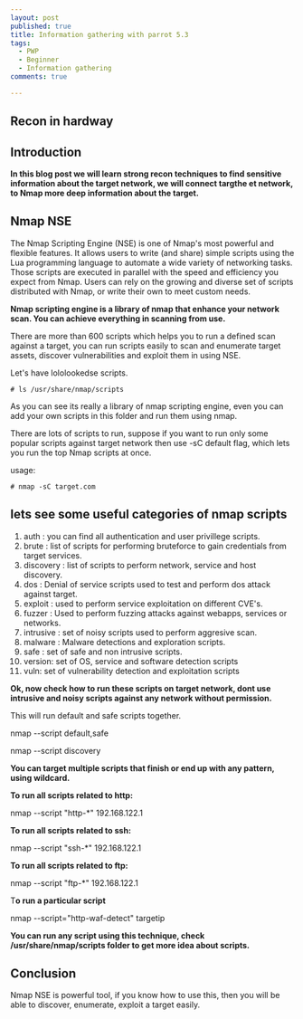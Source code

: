 ```yaml
---
layout: post
published: true
title: Information gathering with parrot 5.3
tags:
  - PWP
  - Beginner
  - Information gathering
comments: true

---
```

## Recon in hardway

## Introduction

**In this blog post we will learn strong recon techniques to find sensitive information about the target network, we will connect targthe et network, to Nmap more deep information about the target.**

## Nmap NSE

The Nmap Scripting Engine (NSE) is one of Nmap's most powerful and flexible features. It allows users to write (and share) simple scripts using the Lua programming language to automate a wide variety of networking tasks. Those scripts are executed in parallel with the speed and efficiency you expect from Nmap. Users can rely on the growing and diverse set of scripts distributed with Nmap, or write their own to meet custom needs.

**Nmap scripting engine is a library of nmap that enhance your network scan. You can achieve everything in scanning from use.**

There are more than 600 scripts which helps you to run a defined scan against a target, you can run scripts easily to scan and enumerate 
target assets, discover vulnerabilities and exploit them in using NSE.

Let's have lololookedse scripts.

~~~
# ls /usr/share/nmap/scripts
~~~
As you can see its really a library of nmap scripting engine, even you can add your own scripts in this folder and run them using 
nmap.

There are lots of scripts to run, suppose if you want to run only some popular scripts against target network then use -sC default flag, which lets you run the top Nmap scripts at once.

usage:
~~~
# nmap -sC target.com
~~~
## lets see some useful categories of nmap scripts

1. auth : you can find all authentication and user privillege scripts.
2. brute : list of scripts for performing bruteforce to gain credentials from target services.
3. discovery : list of scripts to perform network, service and host discovery.
4. dos : Denial of service scripts used to test and perform dos attack against target.
5. exploit : used to perform service exploitation on different CVE's.
6. fuzzer : Used to perform fuzzing attacks against webapps, services or networks.
7. intrusive : set of noisy scripts used to perform aggresive scan.
8. malware : Malware detections and exploration scripts.
9. safe : set of safe and non intrusive scripts.
10. version: set of OS, service and software detection scripts
11. vuln: set of vulnerability detection and exploitation scripts

**Ok, now check how to run these scripts on target network, dont use intrusive and noisy scripts against any network without permission.**

This will run default and safe scripts together.

 nmap --script default,safe <targetIP>

 nmap  --script discovery <targetIP>

**You can target multiple scripts that finish or end up with any pattern, using wildcard.**

**To run all scripts related to http:**
  
 nmap --script "http-\*" 192.168.122.1

**To run all scripts related to ssh:**
 
 nmap --script "ssh-\*" 192.168.122.1

**To run all scripts related to ftp:**
  
 nmap --script "ftp-\*" 192.168.122.1

T**o run a particular script**

 nmap --script="http-waf-detect" targetip


**You can run any script using this technique, check /usr/share/nmap/scripts folder  to get more idea about scripts.**


## Conclusion
Nmap NSE is powerful tool, if you know how to use this, then you will be able to discover, enumerate, exploit a target easily.
